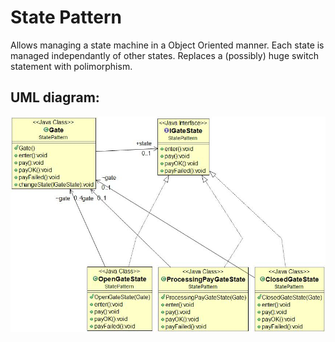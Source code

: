 # State Pattern

Allows managing a state machine in a Object Oriented manner. 
Each state is managed independantly of other states.
Replaces a (possibly) huge switch statement with polimorphism.

## UML diagram:

![Alt text](StateUML.jpg?raw=true "Pattern's UML diagram")
